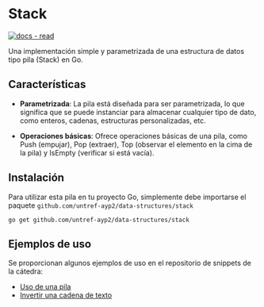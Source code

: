 # Stack

[![docs - read](https://img.shields.io/badge/leer-documentacion-2ea44f)](https://pkg.go.dev/github.com/untref-ayp2/data-structures/stack)


Una implementación simple y parametrizada de una estructura de datos tipo pila (Stack) en Go.

## Características

- **Parametrizada**: La pila está diseñada para ser parametrizada, lo que significa que se puede instanciar para almacenar cualquier tipo de dato, como enteros, cadenas, estructuras personalizadas, etc.

- **Operaciones básicas**: Ofrece operaciones básicas de una pila, como Push (empujar), Pop (extraer), Top (observar el elemento en la cima de la pila) y IsEmpty (verificar si está vacía).

## Instalación

Para utilizar esta pila en tu proyecto Go, simplemente debe importarse el paquete `github.com/untref-ayp2/data-structures/stack`

```shell
go get github.com/untref-ayp2/data-structures/stack
```

## Ejemplos de uso
Se proporcionan algunos ejemplos de uso en el repositorio de snippets de la cátedra:
- [Uso de una pila](https://github.com/untref-ayp2/snippets/blob/master/stack/main.go)
- [Invertir una cadena de texto](https://github.com/untref-ayp2/snippets/blob/master/stack/invertir_cadena/main.go)